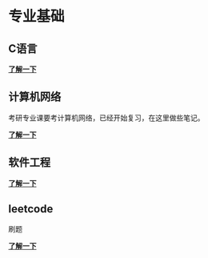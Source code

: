 #  专业基础

## C语言

[**了解一下**](/c/)

## 计算机网络

考研专业课要考计算机网络，已经开始复习，在这里做些笔记。

[**了解一下**](/internet/)

## 软件工程

[**了解一下**](/software_engineering/1)
## leetcode

刷题

[**了解一下**](/leet-code/)
